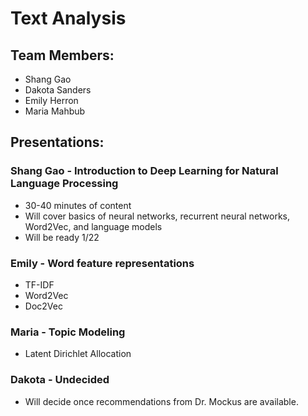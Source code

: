 # Text Analysis

## Team Members:
* Shang Gao
* Dakota Sanders
* Emily Herron
* Maria Mahbub


## Presentations:
### Shang Gao - Introduction to Deep Learning for Natural Language Processing
* 30-40 minutes of content
* Will cover basics of neural networks, recurrent neural networks, Word2Vec, and language models
* Will be ready 1/22

### Emily - Word feature representations
* TF-IDF
* Word2Vec
* Doc2Vec

### Maria - Topic Modeling
* Latent Dirichlet Allocation

### Dakota - Undecided
* Will decide once recommendations from Dr. Mockus are available.
